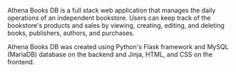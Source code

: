 Athena Books DB is a full stack web application that manages the daily operations of an independent bookstore. Users can keep track of the bookstore's products and sales by viewing, creating, editing, and deleting books, publishers, authors, and purchases.

Athena Books DB was created using Python's Flask framework and MySQL (MariaDB) database on the backend and Jinja, HTML, and CSS on the frontend.
